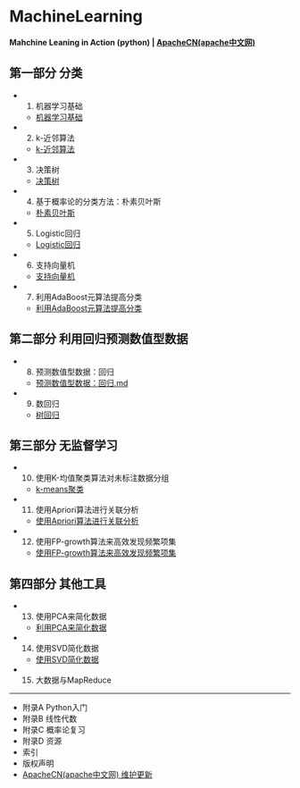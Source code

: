 # MachineLearning

**Mahchine Leaning in Action (python) | [ApacheCN(apache中文网)](http://www.apache.wiki/display/ML)**

## 第一部分  分类

* 1) 机器学习基础
    * [机器学习基础](./docs/1.机器学习基础.md)
* 2) k-近邻算法
    * [k-近邻算法](./docs/2.k-近邻算法.md)
* 3) 决策树
    * [决策树](./docs/3.决策树.md)
* 4) 基于概率论的分类方法：朴素贝叶斯
    * [朴素贝叶斯](./docs/4.朴素贝叶斯.md)
* 5) Logistic回归
    * [Logistic回归](./docs/5.Logistic回归.md)
* 6) 支持向量机
    * [支持向量机](./docs/6.支持向量机.md)
* 7) 利用AdaBoost元算法提高分类
    * [利用AdaBoost元算法提高分类](./docs/7.利用AdaBoost元算法提高分类.md)

## 第二部分  利用回归预测数值型数据

* 8) 预测数值型数据：回归
    * [预测数值型数据：回归.md](./docs/8.预测数值型数据：回归.md)
* 9) 数回归
    * [树回归](./docs/9.树回归.md)

## 第三部分  无监督学习

* 10) 使用K-均值聚类算法对未标注数据分组
   * [k-means聚类](./docs/10.k-means聚类.md)
* 11) 使用Apriori算法进行关联分析
   * [使用Apriori算法进行关联分析](./docs/11.使用Apriori算法进行关联分析.md)
* 12) 使用FP-growth算法来高效发现频繁项集
   * [使用FP-growth算法来高效发现频繁项集](./docs/12.使用FP-growth算法来高效发现频繁项集.md )

## 第四部分  其他工具

* 13) 使用PCA来简化数据
    * [利用PCA来简化数据](./docs/13.利用PCA来简化数据.md)
* 14) 使用SVD简化数据
    * [使用SVD简化数据](./docs/14.使用SVD简化数据.md)
* 15) 大数据与MapReduce

* * *

* 附录A Python入门
* 附录B 线性代数
* 附录C 概率论复习
* 附录D 资源
* 索引
* 版权声明
* [ApacheCN(apache中文网) 维护更新](http://www.apache.wiki/display/ML)
